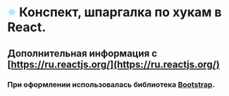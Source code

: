 # <code><img height="20" src="https://raw.githubusercontent.com/github/explore/80688e429a7d4ef2fca1e82350fe8e3517d3494d/topics/react/react.png"></code> Конспект, шпаргалка по хукам в React.

## Дополнительная информация с [https://ru.reactjs.org/](https://ru.reactjs.org/)

### При оформлении использовалась библиотека [Bootstrap](https://getbootstrap.com/).
